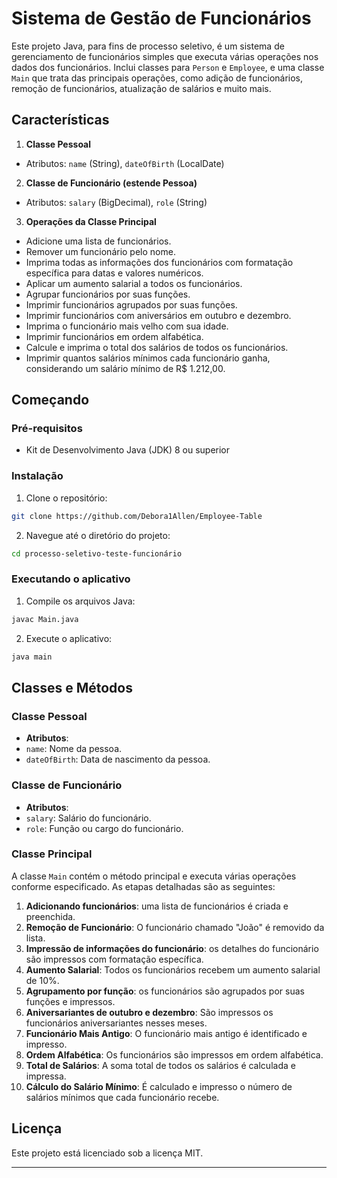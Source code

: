 # Sistema de Gestão de Funcionários

Este projeto Java, para fins de processo seletivo, é um sistema de gerenciamento de funcionários simples que executa várias operações nos dados dos funcionários. Inclui classes para `Person` e `Employee`, e uma classe `Main` que trata das principais operações, como adição de funcionários, remoção de funcionários, atualização de salários e muito mais.

## Características
1. **Classe Pessoal**
 - Atributos: `name` (String), `dateOfBirth` (LocalDate)

2. **Classe de Funcionário (estende Pessoa)**
 - Atributos: `salary` (BigDecimal), `role` (String)

3. **Operações da Classe Principal**
 - Adicione uma lista de funcionários.
 - Remover um funcionário pelo nome.
 - Imprima todas as informações dos funcionários com formatação específica para datas e valores numéricos.
 - Aplicar um aumento salarial a todos os funcionários.
 - Agrupar funcionários por suas funções.
 - Imprimir funcionários agrupados por suas funções.
 - Imprimir funcionários com aniversários em outubro e dezembro.
 - Imprima o funcionário mais velho com sua idade.
 - Imprimir funcionários em ordem alfabética.
 - Calcule e imprima o total dos salários de todos os funcionários.
 - Imprimir quantos salários mínimos cada funcionário ganha, considerando um salário mínimo de R$ 1.212,00.

## Começando

### Pré-requisitos
- Kit de Desenvolvimento Java (JDK) 8 ou superior

### Instalação
1. Clone o repositório:
 ```sh
 git clone https://github.com/Debora1Allen/Employee-Table
 ```
2. Navegue até o diretório do projeto:
 ```sh
 cd processo-seletivo-teste-funcionário
 ```

### Executando o aplicativo
1. Compile os arquivos Java:
 ```sh
 javac Main.java
 ```
2. Execute o aplicativo:
 ```sh
 java main
 ```

## Classes e Métodos

### Classe Pessoal
- **Atributos**:
 - `name`: Nome da pessoa.
 - `dateOfBirth`: Data de nascimento da pessoa.

### Classe de Funcionário
- **Atributos**:
 - `salary`: Salário do funcionário.
 - `role`: Função ou cargo do funcionário.

### Classe Principal
A classe `Main` contém o método principal e executa várias operações conforme especificado. As etapas detalhadas são as seguintes:

1. **Adicionando funcionários**: uma lista de funcionários é criada e preenchida.
2. **Remoção de Funcionário**: O funcionário chamado "João" é removido da lista.
3. **Impressão de informações do funcionário**: os detalhes do funcionário são impressos com formatação específica.
4. **Aumento Salarial**: Todos os funcionários recebem um aumento salarial de 10%.
5. **Agrupamento por função**: os funcionários são agrupados por suas funções e impressos.
6. **Aniversariantes de outubro e dezembro**: São impressos os funcionários aniversariantes nesses meses.
7. **Funcionário Mais Antigo**: O funcionário mais antigo é identificado e impresso.
8. **Ordem Alfabética**: Os funcionários são impressos em ordem alfabética.
9. **Total de Salários**: A soma total de todos os salários é calculada e impressa.
10. **Cálculo do Salário Mínimo**: É calculado e impresso o número de salários mínimos que cada funcionário recebe.


## Licença
Este projeto está licenciado sob a licença MIT.

---

